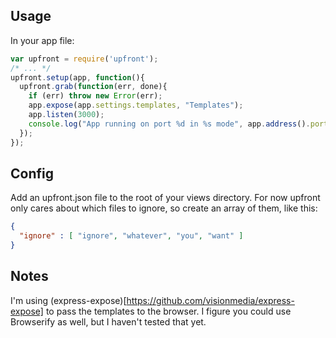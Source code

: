 ## Usage

In your app file:

```javascript
var upfront = require('upfront');
/* ... */
upfront.setup(app, function(){
  upfront.grab(function(err, done){
    if (err) throw new Error(err);
    app.expose(app.settings.templates, "Templates");
    app.listen(3000);
    console.log("App running on port %d in %s mode", app.address().port, app.settings.env);
  });
});
```

## Config

Add an upfront.json file to the root of your views directory. For now upfront only cares about which files to ignore, so create an array of them, like this:

```json
{
  "ignore" : [ "ignore", "whatever", "you", "want" ]
}
```

## Notes

I'm using (express-expose)[https://github.com/visionmedia/express-expose] to pass the templates to the browser. I figure you could use Browserify as well, but I haven't tested that yet.
